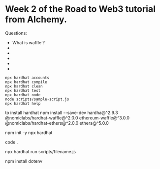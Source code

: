 # Week 2 of the Road to Web3 tutorial from Alchemy.

<p>Questions:</p>
<ul>
<li>What is waffle ?</li>
<li></li>
<li></li>
<li></li>
<li></li>
<li></li>
</ul>

```shell
npx hardhat accounts
npx hardhat compile
npx hardhat clean
npx hardhat test
npx hardhat node
node scripts/sample-script.js
npx hardhat help
```

to install hardhat
npm install --save-dev hardha@^2.9.3 @nomiclabs/hardhat-waffle@^2.0.0 ethereum-waffle@^3.0.0 @nomiclabs/hardhat-ethers@^2.0.0 ethers@^5.0.0

npm init -y
npx hardhat

code .

npx hardhat run scripts/filename.js

npm install dotenv